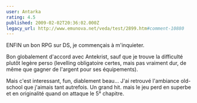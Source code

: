 ```yaml
---
user: Antarka
rating: 4.5
published: 2009-02-02T20:36:02.000Z
legacy_url: http://www.emunova.net/veda/test/2899.htm#comment-10880
---
```

ENFIN un bon RPG sur DS, je commençais à m'inquieter.

Bon globalement d'accord avec Antekrist, sauf que je trouve la difficulté plutôt legère perso (levelling obligatoire certes, mais pas vraiment dur, de même que gagner de l'argent pour ses équipements).

Mais c'est interessant, fun, diablement beau... J'ai retrouvé l'ambiance old-school que j'aimais tant autrefois. Un grand hit. mais le jeu perd en superbe et en originalité quand on attaque le 5° chapitre.